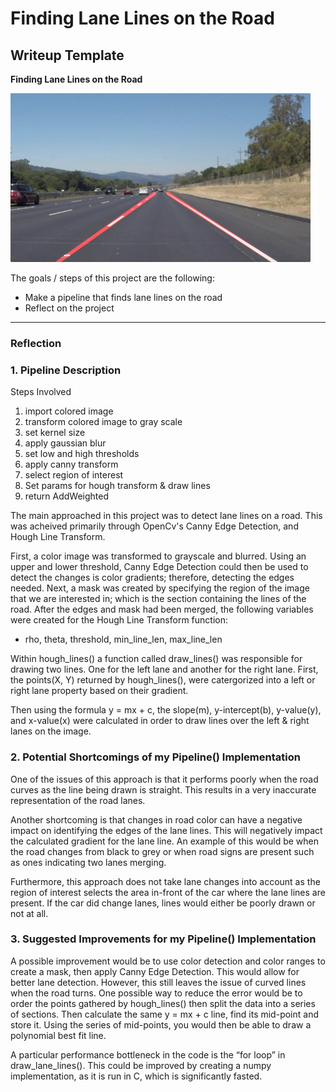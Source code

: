 # **Finding Lane Lines on the Road** 

## Writeup Template

**Finding Lane Lines on the Road**

<img src="examples/laneLines_thirdPass.jpg" width="480" alt="Combined Image" />

The goals / steps of this project are the following:
* Make a pipeline that finds lane lines on the road
* Reflect on the project


[//]: # (Image References)

[image1]: ./examples/grayscale.jpg "Grayscale"

---

### Reflection

### 1. Pipeline Description

Steps Involved
1. import colored image
2. transform colored image to gray scale
3. set kernel size
4. apply gaussian blur
5. set low and high thresholds
6. apply canny transform
7. select region of interest
8. Set params for hough transform & draw lines
9. return AddWeighted


The main approached in this project was to detect lane lines on a road. This was acheived primarily through OpenCv's Canny Edge Detection, and Hough Line Transform. 

First, a color image was transformed to grayscale and blurred. Using an upper and lower threshold, Canny Edge Detection could then be used to detect the changes is color gradients; therefore, detecting the edges needed. Next, a mask was created by specifying the region of the image that we are interested in; which is the section containing the lines of the road. After the edges and mask had been merged, the following variables were created for the Hough Line Transform function:
* rho, theta, threshold, min_line_len, max_line_len

Within hough_lines() a function called draw_lines() was responsible for drawing two lines. One for the left lane and another for the right lane. First, the points(X, Y) returned by hough_lines(), were catergorized into a left or right lane property based on their gradient.

Then using the formula y = mx + c, the slope(m), y-intercept(b), y-value(y), and x-value(x) were calculated in order to draw lines over the left & right lanes on the image. 


### 2. Potential Shortcomings of my Pipeline() Implementation

One of the issues of this approach is that it performs poorly when the road curves as the line being drawn is straight. This results in a very inaccurate representation of the road lanes. 

Another shortcoming is that changes in road color can have a negative impact on identifying the edges of the lane lines. This will negatively impact the calculated gradient for the lane line. An example of this would be when the road changes from black to grey or when road signs are present such as ones indicating two lanes merging.

Furthermore, this approach does not take lane changes into account as the region of interest selects the area in-front of the car where the lane lines are present. If the car did change lanes, lines would either be poorly drawn or not at all.


### 3. Suggested Improvements for my Pipeline() Implementation

A possible improvement would be to use color detection and color ranges to create a mask, then apply Canny Edge Detection. This would allow for better lane detection. However, this still leaves the issue of curved lines when the road turns. One possible way to reduce the error would be to order the points gathered by hough_lines() then split the data into a series of sections. Then calculate the same y = mx + c line, find its mid-point and store it. Using the series of mid-points, you would then be able to draw a polynomial best fit line.

A particular performance bottleneck in the code is the “for loop” in draw_lane_lines(). This could be improved by creating a numpy implementation, as it is run in C, which is significantly fasted.


